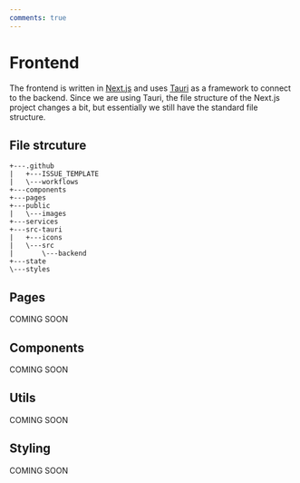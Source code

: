 ```yaml
---
comments: true
---
```


# Frontend
The frontend is written in [Next.js](https://nextjs.org/) and uses [Tauri](https://tauri.app/) as a framework to connect to the backend. Since we are using Tauri, the file structure of the Next.js project changes a bit, but essentially we still have the standard file structure. 

## File strcuture
```
+---.github
|   +---ISSUE_TEMPLATE
|   \---workflows
+---components
+---pages
+---public
|   \---images
+---services
+---src-tauri
|   +---icons
|   \---src
|       \---backend
+---state
\---styles
```


## Pages
COMING SOON

## Components
COMING SOON

## Utils
COMING SOON

## Styling
COMING SOON